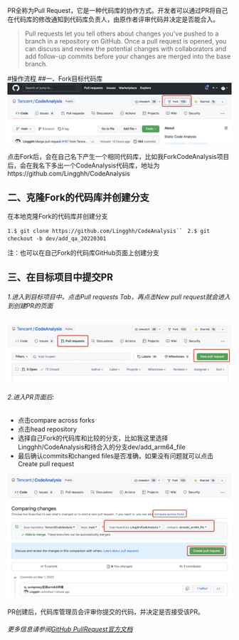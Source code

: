 PR全称为Pull Request，它是一种代码库的协作方式。开发者可以通过PR将自己在代码库的修改通知到代码库负责人，由原作者评审代码并决定是否能合入。
> Pull requests let you tell others about changes you've pushed to a branch in a repository on GitHub. Once a pull request is opened, you can discuss and review the potential changes with collaborators and add follow-up commits before your changes are merged into the base branch.

#操作流程
##一、Fork目标代码库
  ![fork](../media/Fork.png)

  点击Fork后，会在自己名下产生一个相同代码库，比如我ForkCodeAnalysis项目后，会在我名下多出一个CodeAnalysis代码库，地址为https://github.com/Lingghh/CodeAnalysis

  ## 二、克隆Fork的代码库并创建分支
  在本地克隆Fork的代码库并创建分支

   `1.$ git clone https://github.com/Lingghh/CodeAnalysis`` `
 `2.$ git checkout -b dev/add_qa_20220301 `

 注：也可以在自己Fork的代码库GitHub页面上创建分支

 ## 三、在目标项目中提交PR
 ###### 1.进入到目标项目中，点击Pull requests Tab，再点击New pull request就会进入到创建PR的页面
   ![New pull request](../media/NewPullRequest.png)

   ###### 2.进入PR页面后:
   - 点击compare across forks
   - 点击head repository
   - 选择自己Fork的代码库和比较的分支，比如我这里选择Lingghh/CodeAnalysis和待合入的分支dev/add_arm64_file
   - 最后确认commits和changed files是否准确，如果没有问题就可以点击Create pull request

   ![PR](../media/PR.png)

PR创建后，代码库管理员会评审你提交的代码，并决定是否接受该PR。

###### 更多信息请参阅[GitHub PullRequest官方文档](https://docs.github.com/cn/pull-requests/collaborating-with-pull-requests/proposing-changes-to-your-work-with-pull-requests/about-pull-requests/) 
